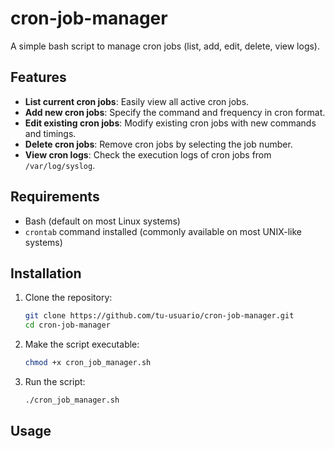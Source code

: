 # cron-job-manager

A simple bash script to manage cron jobs (list, add, edit, delete, view logs).

## Features

- **List current cron jobs**: Easily view all active cron jobs.
- **Add new cron jobs**: Specify the command and frequency in cron format.
- **Edit existing cron jobs**: Modify existing cron jobs with new commands and timings.
- **Delete cron jobs**: Remove cron jobs by selecting the job number.
- **View cron logs**: Check the execution logs of cron jobs from `/var/log/syslog`.

## Requirements

- Bash (default on most Linux systems)
- `crontab` command installed (commonly available on most UNIX-like systems)

## Installation

1. Clone the repository:
   ```bash
   git clone https://github.com/tu-usuario/cron-job-manager.git
   cd cron-job-manager

2. Make the script executable:
   ```bash
   chmod +x cron_job_manager.sh
4. Run the script:
   ```bash
   ./cron_job_manager.sh

## Usage


